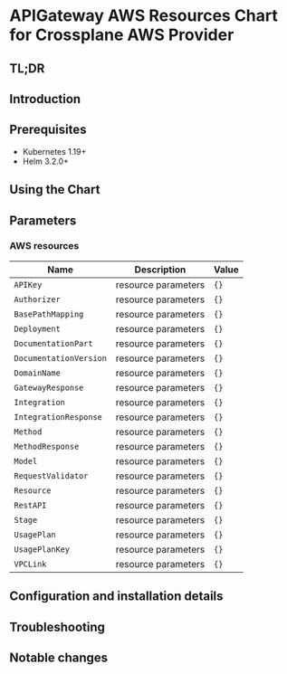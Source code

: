 <!--- app-name: Apache -->

# APIGateway AWS Resources Chart for Crossplane AWS Provider

## TL;DR

## Introduction

## Prerequisites

- Kubernetes 1.19+
- Helm 3.2.0+

## Using the Chart

## Parameters

### AWS resources

| Name                   | Description         | Value |
| ---------------------- | ------------------- | ----- |
| `APIKey`               | resource parameters | `{}`  |
| `Authorizer`           | resource parameters | `{}`  |
| `BasePathMapping`      | resource parameters | `{}`  |
| `Deployment`           | resource parameters | `{}`  |
| `DocumentationPart`    | resource parameters | `{}`  |
| `DocumentationVersion` | resource parameters | `{}`  |
| `DomainName`           | resource parameters | `{}`  |
| `GatewayResponse`      | resource parameters | `{}`  |
| `Integration`          | resource parameters | `{}`  |
| `IntegrationResponse`  | resource parameters | `{}`  |
| `Method`               | resource parameters | `{}`  |
| `MethodResponse`       | resource parameters | `{}`  |
| `Model`                | resource parameters | `{}`  |
| `RequestValidator`     | resource parameters | `{}`  |
| `Resource`             | resource parameters | `{}`  |
| `RestAPI`              | resource parameters | `{}`  |
| `Stage`                | resource parameters | `{}`  |
| `UsagePlan`            | resource parameters | `{}`  |
| `UsagePlanKey`         | resource parameters | `{}`  |
| `VPCLink`              | resource parameters | `{}`  |


## Configuration and installation details


## Troubleshooting


## Notable changes
